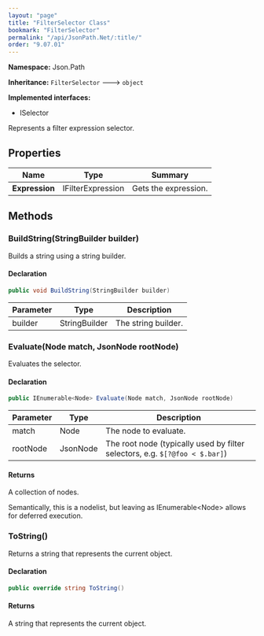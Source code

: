 ```yaml
---
layout: "page"
title: "FilterSelector Class"
bookmark: "FilterSelector"
permalink: "/api/JsonPath.Net/:title/"
order: "9.07.01"
---
```

**Namespace:** Json.Path

**Inheritance:**
`FilterSelector`
 🡒 
`object`

**Implemented interfaces:**

- ISelector

Represents a filter expression selector.

## Properties

| Name | Type | Summary |
|---|---|---|
| **Expression** | IFilterExpression | Gets the expression. |

## Methods

### BuildString(StringBuilder builder)

Builds a string using a string builder.

#### Declaration

```c#
public void BuildString(StringBuilder builder)
```

| Parameter | Type | Description |
|---|---|---|
| builder | StringBuilder | The string builder. |


### Evaluate(Node match, JsonNode rootNode)

Evaluates the selector.

#### Declaration

```c#
public IEnumerable<Node> Evaluate(Node match, JsonNode rootNode)
```

| Parameter | Type | Description |
|---|---|---|
| match | Node | The node to evaluate. |
| rootNode | JsonNode | The root node (typically used by filter selectors, e.g. `$[?@foo < $.bar]`) |


#### Returns

A collection of nodes.
            
Semantically, this is a nodelist, but leaving as IEnumerable&lt;Node&gt; allows for deferred execution.

### ToString()

Returns a string that represents the current object.

#### Declaration

```c#
public override string ToString()
```


#### Returns

A string that represents the current object.

